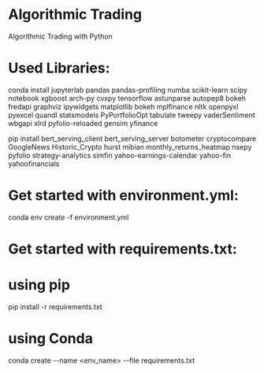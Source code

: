 # Algorithmic Trading
Algorithmic Trading with Python

# Used Libraries:
conda install jupyterlab pandas pandas-profiling numba scikit-learn scipy notebook xgboost arch-py cvxpy tensorflow astunparse autopep8 bokeh fredapi graphviz ipywidgets matplotlib bokeh mplfinance nltk openpyxl pyexcel quandl statsmodels PyPortfolioOpt tabulate tweepy vaderSentiment wbgapi xlrd pyfolio-reloaded gensim yfinance

pip install bert_serving_client bert_serving_server botometer cryptocompare GoogleNews Historic_Crypto hurst mibian monthly_returns_heatmap nsepy pyfolio strategy-analytics simfin yahoo-earnings-calendar yahoo-fin yahoofinancials

# Get started with environment.yml:
conda env create -f environment.yml

# Get started with requirements.txt:
# using pip
pip install -r requirements.txt
# using Conda
conda create --name <env_name> --file requirements.txt